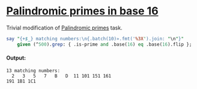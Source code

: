 [1]: https://rosettacode.org/wiki/Palindromic_primes_in_base_16

# [Palindromic primes in base 16][1]

Trivial modification of [Palindromic primes](https://rosettacode.org/wiki/Palindromic_primes#Raku) task.

```perl
say "{+$_} matching numbers:\n{.batch(10)».fmt('%3X').join: "\n"}"
    given (^500).grep: { .is-prime and .base(16) eq .base(16).flip };
```

#### Output:
```
13 matching numbers:
  2   3   5   7   B   D  11 101 151 161
191 1B1 1C1
```
